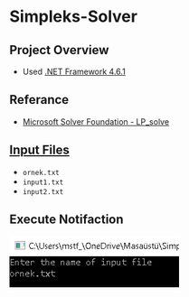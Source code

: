# Simpleks-Solver
## Project Overview
* Used  [.NET Framework 4.6.1](https://www.microsoft.com/tr-tr/download/details.aspx?id=49981)

## Referance
* [Microsoft Solver Foundation - LP_solve](http://lpsolve.sourceforge.net/5.5/MSF.htm)

## [Input Files](https://github.com/Kite1717/Simpleks-Solver/tree/master/Simplex%20Solver/bin/Debug)
* `` ornek.txt ``
* `` input1.txt ``
*  `` input2.txt ``

## Execute Notifaction
![Run](https://github.com/Kite1717/Simpleks-Solver/blob/master/Simplex%20Solver/noti.png "Notifaction")
